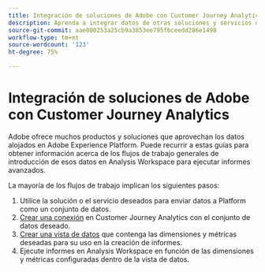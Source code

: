 ```yaml
---
title: Integración de soluciones de Adobe con Customer Journey Analytics
description: Aprenda a integrar datos de otras soluciones y servicios de Adobe.
source-git-commit: aae080253a25cb9a3853ee795fbceedd286e1498
workflow-type: tm+mt
source-wordcount: '123'
ht-degree: 75%

---
```



# Integración de soluciones de Adobe con Customer Journey Analytics

Adobe ofrece muchos productos y soluciones que aprovechan los datos alojados en Adobe Experience Platform. Puede recurrir a estas guías para obtener información acerca de los flujos de trabajo generales de introducción de esos datos en Analysis Workspace para ejecutar informes avanzados.

La mayoría de los flujos de trabajo implican los siguientes pasos:

1. Utilice la solución o el servicio deseados para enviar datos a Platform como un conjunto de datos.
2. [Crear una conexión](/help/connections/create-connection.md) en Customer Journey Analytics con el conjunto de datos deseado.
3. [Crear una vista de datos](/help/data-views/create-dataview.md) que contenga las dimensiones y métricas deseadas para su uso en la creación de informes.
4. Ejecute informes en Analysis Workspace en función de las dimensiones y métricas configuradas dentro de la vista de datos.
